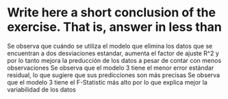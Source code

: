# Write here a short conclusion of the exercise. That is, answer in less than 
Se observa que cuándo se utiliza el modelo que elimina los datos que se encuentran a dos desviaciones estandar, aumenta el factor de ajuste R^2 y por lo tanto mejora la preducción de los datos a pesar de contar con menos observaciones
Se observa que el modelo 3 tiene el menor error estándar residual, lo que sugiere que sus predicciones son más precisas
Se observa que el modelo 3 tiene el F-Statistic más alto por lo que explica mejor la variabilidad de los datos 
